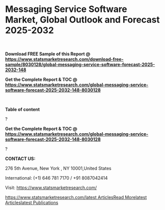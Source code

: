 <h1>Messaging Service Software Market, Global Outlook and Forecast 2025-2032</h1><br/><p><strong>Download FREE Sample of this Report @ <a href="https://www.statsmarketresearch.com/download-free-sample/8030128/global-messaging-service-software-forecast-2025-2032-148">https://www.statsmarketresearch.com/download-free-sample/8030128/global-messaging-service-software-forecast-2025-2032-148</a></strong></p>
 
 
 
 <div><b>Get the Complete Report & TOC @ <a href="https://www.statsmarketresearch.com/global-messaging-service-software-forecast-2025-2032-148-8030128">https://www.statsmarketresearch.com/global-messaging-service-software-forecast-2025-2032-148-8030128</a></b></div>
 
 
 
 <p><br />
 
 <b>Table of content</b></p>
 
 
 
 <p>? </p>
 
 
 
 <div><b>Get the Complete Report & TOC @ <a href="https://www.statsmarketresearch.com/global-messaging-service-software-forecast-2025-2032-148-8030128">https://www.statsmarketresearch.com/global-messaging-service-software-forecast-2025-2032-148-8030128</a></b></div>
 
 
 
 <p>? </p>
 
 
 
 <p><b>CONTACT US:</b><br />
 
 276 5th Avenue, New York , NY 10001,United States<br />
 
 International: (+1) 646 781 7170 / +91 8087042414<br />
 
 Visit: <a href="https://www.statsmarketresearch.com/">https://www.statsmarketresearch.com/</a><br />
 
 <a href="https://gyeongbokgung.com">https://www.statsmarketresearch.com/</a><a href="https://hallyeomaritime.com">latest Articles</a><a href="https://jingwansa.com">Read More</a><a href="https://nguoiviet.jp/">latest Articles</a><a href="https://www.intelmarketresearch.com/">latest Publications</a></p>